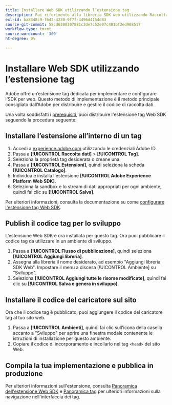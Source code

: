 ```yaml
---
title: Installare Web SDK utilizzando l’estensione tag
description: Fai riferimento alla libreria SDK web utilizzando Raccolta dati di Adobe Experience Cloud.
exl-id: ba8348c9-f642-4230-9f7f-4496d4154d83
source-git-commit: 58cd6300307881c3de7c52e07c401bf2ed908517
workflow-type: tm+mt
source-wordcount: '309'
ht-degree: 0%

---
```


# Installare Web SDK utilizzando l’estensione tag

Adobe offre un’estensione tag dedicata per implementare e configurare l’SDK per web. Questo metodo di implementazione è il metodo principale consigliato dall’Adobe per distribuire e gestire il codice di raccolta dati.

Una volta soddisfatti i [prerequisiti](overview.md), puoi distribuire l&#39;estensione tag Web SDK seguendo la procedura seguente:

## Installare l’estensione all’interno di un tag

1. Accedi a [experience.adobe.com](https://experience.adobe.com) utilizzando le credenziali Adobe ID.
1. Passa a **[!UICONTROL Raccolta dati]** > **[!UICONTROL Tag]**.
1. Seleziona la proprietà tag desiderata o creane una.
1. Passa a **[!UICONTROL Estensioni]**, quindi seleziona la scheda **[!UICONTROL Catalogo]**.
1. Individua e installa l&#39;estensione **[!UICONTROL Adobe Experience Platform Web SDK]**.
1. Seleziona la sandbox e lo stream di dati appropriati per ogni ambiente, quindi fai clic su **[!UICONTROL Salva]**.

Per ulteriori informazioni, consulta la documentazione su come [configurare l&#39;estensione tag Web SDK](../../tags/extensions/client/web-sdk/web-sdk-extension-configuration.md).

## Publish il codice tag per lo sviluppo

L’estensione Web SDK è ora installata per questo tag. Ora puoi pubblicare il codice tag da utilizzare in un ambiente di sviluppo.

1. Passa a **[!UICONTROL Flusso di pubblicazione]**, quindi seleziona **[!UICONTROL Aggiungi libreria]**.
1. Assegna alla libreria il nome desiderato, ad esempio &quot;Aggiungi libreria SDK Web&quot;. Impostare il menu a discesa [!UICONTROL Ambiente] su &quot;Sviluppo&quot;.
1. Seleziona **[!UICONTROL Aggiungi tutte le risorse modificate]**, quindi fai clic su **[!UICONTROL Salva e genera in sviluppo]**.

## Installare il codice del caricatore sul sito

Ora che il codice tag è pubblicato, puoi aggiungere il codice del caricatore tag al tuo sito web.

1. Passa a **[!UICONTROL Ambienti]**, quindi fai clic sull&#39;icona della casella accanto a &quot;Sviluppo&quot; per aprire una finestra modale contenente le istruzioni di installazione per questo ambiente.
1. Copiare il codice di incorporamento e incollarlo nel tag `<head>` del sito Web.

## Compila la tua implementazione e pubblica in produzione

Per ulteriori informazioni sull&#39;estensione, consulta [Panoramica dell&#39;estensione Web SDK](../../tags/extensions/client/web-sdk/overview.md) e [Panoramica tag](../../tags/home.md) per ulteriori informazioni sulla navigazione nell&#39;interfaccia dei tag.
